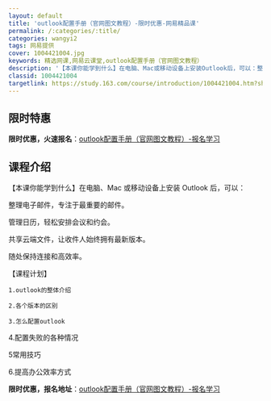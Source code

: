 ```yaml
---
layout: default
title: 'outlook配置手册（官网图文教程）-限时优惠-网易精品课'
permalink: /:categories/:title/
categories: wangyi2
tags: 网易提供
cover: 1004421004.jpg
keywords: 精选网课,网易云课堂,outlook配置手册（官网图文教程）
description: '【本课你能学到什么】在电脑、Mac或移动设备上安装Outlook后，可以：整理电子邮件，专注于最重要的邮件。管理日历，轻'
classid: 1004421004
targetlink: https://study.163.com/course/introduction/1004421004.htm?share=1&shareId=1025206652&utm_campaign=share&utm_medium=iphoneShare&utm_source=&utm_u=1025206652
---
```


## 限时特惠

**限时优惠，火速报名**：[outlook配置手册（官网图文教程）-报名学习](https://study.163.com/course/introduction/1004421004.htm?share=1&shareId=1025206652&utm_campaign=share&utm_medium=iphoneShare&utm_source=&utm_u=1025206652)

## 课程介绍

【本课你能学到什么】在电脑、Mac 或移动设备上安装 Outlook 后，可以：



整理电子邮件，专注于最重要的邮件。



管理日历，轻松安排会议和约会。



共享云端文件，让收件人始终拥有最新版本。



随处保持连接和高效率。

【课程计划】

    1.outlook的整体介绍

    2.各个版本的区别

    3.怎么配置outlook

   4.配置失败的各种情况

   5常用技巧

   6.提高办公效率方式

**限时优惠，报名地址**：[outlook配置手册（官网图文教程）-报名学习](https://study.163.com/course/introduction/1004421004.htm?share=1&shareId=1025206652&utm_campaign=share&utm_medium=iphoneShare&utm_source=&utm_u=1025206652)

